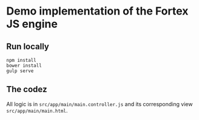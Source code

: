 # Demo implementation of the Fortex JS engine

## Run locally

    npm install
    bower install
    gulp serve

## The codez

All logic is in `src/app/main/main.controller.js` and its corresponding view `src/app/main/main.html`.


